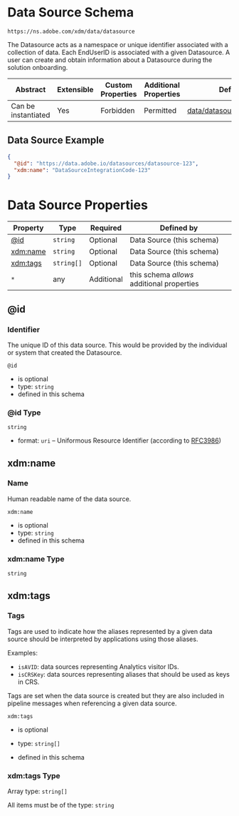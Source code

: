 
# Data Source Schema

```
https://ns.adobe.com/xdm/data/datasource
```

The Datasource acts as a namespace or unique identifier associated with a collection of data. Each EndUserID is associated with a given Datasource. A user can create and obtain information about a Datasource during the solution onboarding.


| Abstract | Extensible | Custom Properties | Additional Properties | Defined In |
|----------|------------|-------------------|-----------------------|------------|
| Can be instantiated | Yes | Forbidden | Permitted | [data/datasource.schema.json](data/datasource.schema.json) |

## Data Source Example
```json
{
  "@id": "https://data.adobe.io/datasources/datasource-123",
  "xdm:name": "DataSourceIntegrationCode-123"
}
```

# Data Source Properties

| Property | Type | Required | Defined by |
|----------|------|----------|------------|
| [@id](#@id) | `string` | Optional | Data Source (this schema) |
| [xdm:name](#xdmname) | `string` | Optional | Data Source (this schema) |
| [xdm:tags](#xdmtags) | `string[]` | Optional | Data Source (this schema) |
| `*` | any | Additional | this schema *allows* additional properties |

## @id
### Identifier

The unique ID of this data source. This would be provided by the individual or system that created the Datasource.


`@id`
* is optional
* type: `string`
* defined in this schema

### @id Type


`string`
* format: `uri` – Uniformous Resource Identifier (according to [RFC3986](http://tools.ietf.org/html/rfc3986))






## xdm:name
### Name

Human readable name of the data source. 

`xdm:name`
* is optional
* type: `string`
* defined in this schema

### xdm:name Type


`string`






## xdm:tags
### Tags

Tags are used to indicate how the aliases represented by a given data
source should be interpreted by applications using those aliases.

Examples:

* `isAVID`: data sources representing Analytics visitor IDs.
* `isCRSKey`: data sources representing aliases that should be used as keys in CRS.

Tags are set when the data source is created but they are also included in
pipeline messages when referencing a given data source.


`xdm:tags`
* is optional
* type: `string[]`

* defined in this schema

### xdm:tags Type


Array type: `string[]`

All items must be of the type:
`string`








